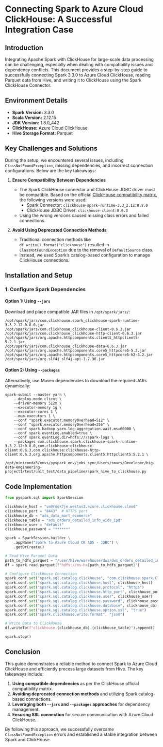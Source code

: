 # Connecting Spark to Azure Cloud ClickHouse: A Successful Integration Case

## Introduction
Integrating Apache Spark with ClickHouse for large-scale data processing can be challenging, especially when dealing with compatibility issues and dependency conflicts. This document provides a step-by-step guide to successfully connecting Spark 3.3.0 to Azure Cloud ClickHouse, reading Parquet data from Hive, and writing it to ClickHouse using the Spark ClickHouse Connector.

## Environment Details
- **Spark Version:** 3.3.0
- **Scala Version:** 2.12.15
- **JDK Version:** 1.8.0_442
- **ClickHouse:** Azure Cloud ClickHouse
- **Hive Storage Format:** Parquet

## Key Challenges and Solutions
During the setup, we encountered several issues, including `ClassNotFoundException`, missing dependencies, and incorrect connection configurations. Below are the key takeaways:

1. **Ensure Compatibility Between Dependencies**
    - The Spark ClickHouse connector and ClickHouse JDBC driver must be compatible. Based on the official [ClickHouse compatibility matrix](https://clickhouse.com/docs/integrations/apache-spark/spark-native-connector#compatibility-matrix), the following versions were used:
        - Spark Connector: `clickhouse-spark-runtime-3.3_2.12:0.8.0`
        - ClickHouse JDBC Driver: `clickhouse-client:0.6.3`
    - Using the wrong versions caused missing class errors and failed connections.

2. **Avoid Using Deprecated Connection Methods**
    - Traditional connection methods like `df.write().format("clickhouse")` resulted in `ClassNotFoundException` due to the removal of `DefaultSource` class.
    - Instead, we used Spark’s catalog-based configuration to manage ClickHouse connections.

## Installation and Setup

### 1. Configure Spark Dependencies
#### Option 1: Using `--jars`
Download and place compatible JAR files in `/opt/spark/jars/`:
```
/opt/spark/jars/com.clickhouse.spark_clickhouse-spark-runtime-3.3_2.12-0.8.0.jar
/opt/spark/jars/com.clickhouse_clickhouse-client-0.6.3.jar
/opt/spark/jars/com.clickhouse_clickhouse-http-client-0.6.3.jar
/opt/spark/jars/org.apache.httpcomponents.client5_httpclient5-5.2.1.jar
/opt/spark/jars/com.clickhouse_clickhouse-data-0.6.3.jar
/opt/spark/jars/org.apache.httpcomponents.core5_httpcore5-5.2.jar
/opt/spark/jars/org.apache.httpcomponents.core5_httpcore5-h2-5.2.jar
/opt/spark/jars/org.slf4j_slf4j-api-1.7.36.jar
```

#### Option 2: Using `--packages`
Alternatively, use Maven dependencies to download the required JARs dynamically:
```
spark-submit --master yarn \
    --deploy-mode client \
    --driver-memory 512m \
    --executor-memory 1g \
    --executor-cores 1 \
    --num-executors 1 \
    --conf "spark.executor.memoryOverhead=512" \
    --conf "spark.executor.memoryOverhead=256" \
    --conf spark.hadoop.yarn.log-aggregation.wait.ms=60000 \
    --conf spark.eventLog.enabled=true \
    --conf spark.eventLog.dir=hdfs:///spark-logs \
    --packages com.clickhouse.spark:clickhouse-spark-runtime-3.3_2.12:0.8.0,com.clickhouse:clickhouse-client:0.6.3,com.clickhouse:clickhouse-http-client:0.6.3,org.apache.httpcomponents.client5:httpclient5:5.2.1 \
    /opt/miniconda3/envs/pyspark_env/jobs_sync/Users/smars/Developer/big-data-engineering-project1/test/unit_test/data_pipeline/spark_hive_to_clickhouse.py
```

## Code Implementation

```python
from pyspark.sql import SparkSession

clickhouse_host = "vm9roqk7je.westus3.azure.clickhouse.cloud"
clickhouse_port = "8443"  # HTTPS port
clickhouse_db = "ads_data_mart_ecomerce"
clickhouse_table = "ads_orders_detailed_info_wide_ipd"
clickhouse_user = "default"
clickhouse_password = "******"

spark = SparkSession.builder \
    .appName("Spark to Azure Cloud CK ADS - JDBC") \
    .getOrCreate()

# Read Hive Parquet Data
path_to_hdfs_parquet = "/user/hive/warehouse/dws/dws_orders_detailed_info_wide_ipd/data_date=2025-03-10/part-00000-24c51043-df4f-46af-87fc-b1034cdc2db1.c000.snappy.parquet"
df = spark.read.parquet(f"hdfs://ns-ha{path_to_hdfs_parquet}")

# Configure ClickHouse Connection
spark.conf.set("spark.sql.catalog.clickhouse", "com.clickhouse.spark.ClickHouseCatalog")
spark.conf.set("spark.sql.catalog.clickhouse.host", clickhouse_host)
spark.conf.set("spark.sql.catalog.clickhouse.protocol", "https")
spark.conf.set("spark.sql.catalog.clickhouse.http_port", clickhouse_port)
spark.conf.set("spark.sql.catalog.clickhouse.user", clickhouse_user)
spark.conf.set("spark.sql.catalog.clickhouse.password", clickhouse_password)
spark.conf.set("spark.sql.catalog.clickhouse.database", clickhouse_db)
spark.conf.set("spark.sql.catalog.clickhouse.option.ssl", "true")
spark.conf.set("spark.clickhouse.write.format", "json")

# Write Data to ClickHouse
df.writeTo(f"clickhouse.{clickhouse_db}.{clickhouse_table}").append()

spark.stop()
```

## Conclusion
This guide demonstrates a reliable method to connect Spark to Azure Cloud ClickHouse and efficiently process large datasets from Hive. The key takeaways include:
1. **Using compatible dependencies** as per the ClickHouse official compatibility matrix.
2. **Avoiding deprecated connection methods** and utilizing Spark catalog-based connections.
3. **Leveraging both `--jars` and `--packages` approaches** for dependency management.
4. **Ensuring SSL connection** for secure communication with Azure Cloud ClickHouse.

By following this approach, we successfully overcame `ClassNotFoundException` errors and established a stable integration between Spark and ClickHouse.